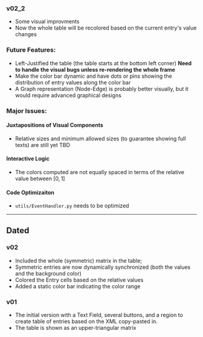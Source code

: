 ### v02_2
- Some visual improvments
- Now the whole table will be recolored based on the current entry's value changes


### Future Features:
- Left-Justified the table (the table starts at the bottom left corner) **Need to handle the visual bugs unless re-rendering the whole frame**
- Make the color bar dynamic and have dots or pins showing the distribution of entry values along the color bar
- A Graph representation (Node-Edge) is probably better visually, but it would require advanced graphical designs

### Major Issues:
#### Juxtapositions of Visual Components
- Relative sizes and minimum allowed sizes (to guarantee showing full texts) are still yet TBD

#### Interactive Logic
- The colors computed are not equally spaced in terms of the relative value between $[0,1]$

#### Code Optimizaiton
- `utils/EventHandler.py` needs to be optimized






----
## Dated

### v02
- Included the whole (symmetric) matrix in the table; 
- Symmetric entries are now dynamically synchronized (both the values and the background color)
- Colored the Entry cells based on the relative values
- Added a static color bar indicating the color range

### v01
- The initial version with a Text Field, several buttons, and a region to create table of entries based on the XML copy-pasted in.
- The table is shown as an upper-triangular matrix
